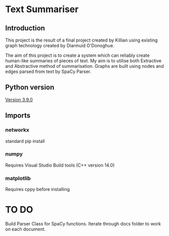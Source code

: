 # Text Summariser

## Introduction
This project is the result of a final project created by Killian using existing
graph technology created by Diarmuid O'Donoghue.

The aim of this project is to create a system which can reliably create
human-like summaries of pieces of text. My aim is to utilise both Extractive
and Abstractive method of summarisation. Graphs are built using nodes and edges
parsed from text by SpaCy Parser.

## Python version
[Version 3.9.0](https://www.python.org/downloads/release/python-390/)

## Imports
### networkx
standard pip install

### numpy
Requires Visual Studio Build tools (C++ version 14.0)

### matplotlib
Requires cppy before installing


# TO DO
Build Parser Class for SpaCy functions.
Iterate through docs folder to work on each document.
